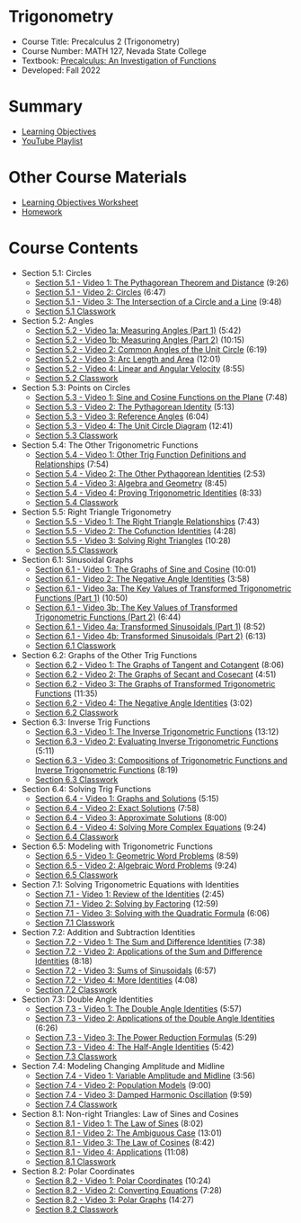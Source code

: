 <div id="top"></div>

# Trigonometry
 - Course Title: Precalculus 2 (Trigonometry)
 - Course Number: MATH 127, Nevada State College
 - Textbook: [Precalculus: An Investigation of Functions](https://www.opentextbookstore.com/precalc/)
 - Developed: Fall 2022

# Summary
 - [Learning Objectives](https://github.com/AaronWongNSC/Trigonometry/blob/main/LearningObjectives.pdf)
 - [YouTube Playlist](https://www.youtube.com/playlist?list=PLQTQDG8nyMPjNu6cOf5ULMnIDKm-9-1Sf)

# Other Course Materials
 - [Learning Objectives Worksheet](https://github.com/AaronWongNSC/Trigonometry/blob/main/LearningObjectiveWorksheet.pdf)
 - [Homework](https://github.com/AaronWongNSC/Trigonometry/blob/main/HW.pdf)

# Course Contents
 - Section 5.1: Circles
    - [Section 5.1 - Video 1: The Pythagorean Theorem and Distance](https://youtu.be/ZEVm0dn4c88) (9:26)
    - [Section 5.1 - Video 2: Circles](https://youtu.be/had4CF5yNs8) (6:47)
    - [Section 5.1 - Video 3: The Intersection of a Circle and a Line](https://youtu.be/9uQ63ORbjCE) (9:48)
    - [Section 5.1 Classwork](https://github.com/AaronWongNSC/Trigonometry/blob/main/5.1-Classwork.pdf)
 - Section 5.2: Angles
    - [Section 5.2 - Video 1a: Measuring Angles (Part 1)](https://youtu.be/EFX7hNQoCrY) (5:42)
    - [Section 5.2 - Video 1b: Measuring Angles (Part 2)](https://youtu.be/SBvHyMA67dA) (10:15)
    - [Section 5.2 - Video 2: Common Angles of the Unit Circle](https://youtu.be/1UCTypzVXYA) (6:19)
    - [Section 5.2 - Video 3: Arc Length and Area](https://youtu.be/nf-Eduo64Io) (12:01)
    - [Section 5.2 - Video 4: Linear and Angular Velocity](https://youtu.be/37IgAzLd2e8) (8:55)
    - [Section 5.2 Classwork](https://github.com/AaronWongNSC/Trigonometry/blob/main/5.2-Classwork.pdf)
 - Section 5.3: Points on Circles
    - [Section 5.3 - Video 1: Sine and Cosine Functions on the Plane](https://youtu.be/ugpy8PuHRrU) (7:48)
    - [Section 5.3 - Video 2: The Pythagorean Identity](https://youtu.be/Zm-_s09285k) (5:13)
    - [Section 5.3 - Video 3: Reference Angles](https://youtu.be/R7WoOZPrEmw) (6:04)
    - [Section 5.3 - Video 4: The Unit Circle Diagram](https://youtu.be/77YW58EMQZM) (12:41)
    - [Section 5.3 Classwork](https://github.com/AaronWongNSC/Trigonometry/blob/main/5.3-Classwork.pdf)
 - Section 5.4: The Other Trigonometric Functions
    - [Section 5.4 - Video 1: Other Trig Function Definitions and Relationships](https://youtu.be/vWFKAlZCDrU) (7:54)
    - [Section 5.4 - Video 2: The Other Pythagorean Identities](https://youtu.be/WcJaMlO4sUY) (2:53)
    - [Section 5.4 - Video 3: Algebra and Geometry](https://youtu.be/8-cWW5b09HE) (8:45)
    - [Section 5.4 - Video 4: Proving Trigonometric Identities](https://youtu.be/PgJmXQfcnxE) (8:33)
    - [Section 5.4 Classwork](https://github.com/AaronWongNSC/Trigonometry/blob/main/5.4-Classwork.pdf)
 - Section 5.5: Right Triangle Trigonometry
    - [Section 5.5 - Video 1: The Right Triangle Relationships](https://youtu.be/c4LfOKsvo8U) (7:43)
    - [Section 5.5 - Video 2: The Cofunction Identities](https://youtu.be/vXtFvTcnmvc) (4:28)
    - [Section 5.5 - Video 3: Solving Right Triangles](https://youtu.be/eZhFJ5XnIJg) (10:28)
    - [Section 5.5 Classwork](https://github.com/AaronWongNSC/Trigonometry/blob/main/5.5-Classwork.pdf)
 - Section 6.1: Sinusoidal Graphs
    - [Section 6.1 - Video 1: The Graphs of Sine and Cosine](https://youtu.be/LD3ZG-y1u_8) (10:01)
    - [Section 6.1 - Video 2: The Negative Angle Identities](https://youtu.be/r7GPHnwzMfw) (3:58)
    - [Section 6.1 - Video 3a: The Key Values of Transformed Trigonometric Functions (Part 1)](https://youtu.be/Ar2X7orfFdc) (10:50)
    - [Section 6.1 - Video 3b: The Key Values of Transformed Trigonometric Functions (Part 2)](https://youtu.be/XLZ1KJU99hA) (6:44)
    - [Section 6.1 - Video 4a: Transformed Sinusoidals (Part 1)](https://youtu.be/F7sUa5sex7Q) (8:52)
    - [Section 6.1 - Video 4b: Transformed Sinusoidals (Part 2)](https://youtu.be/fp7DGM1REuo) (6:13)
    - [Section 6.1 Classwork](https://github.com/AaronWongNSC/Trigonometry/blob/main/6.1-Classwork.pdf)
 - Section 6.2: Graphs of the Other Trig Functions
    - [Section 6.2 - Video 1: The Graphs of Tangent and Cotangent](https://youtu.be/PNcF0f-aL0Y) (8:06)
    - [Section 6.2 - Video 2: The Graphs of Secant and Cosecant](https://youtu.be/hYT0uEHl2q8) (4:51)
    - [Section 6.2 - Video 3: The Graphs of Transformed Trigonometric Functions](https://youtu.be/JO0VwPZVRVk) (11:35)
    - [Section 6.2 - Video 4: The Negative Angle Identities](https://youtu.be/m9vUS0gMiYE) (3:02)
    - [Section 6.2 Classwork](https://github.com/AaronWongNSC/Trigonometry/blob/main/6.2-Classwork.pdf)
 - Section 6.3: Inverse Trig Functions
    - [Section 6.3 - Video 1: The Inverse Trigonometric Functions](https://youtu.be/PojLuiazIwE) (13:12)
    - [Section 6.3 - Video 2: Evaluating Inverse Trigonometric Functions](https://youtu.be/Qsjw3ewySxo) (5:11)
    - [Section 6.3 - Video 3: Compositions of Trigonometric Functions and Inverse Trigonometric Functions](https://youtu.be/aIGdx8GtevM) (8:19)
    - [Section 6.3 Classwork](https://github.com/AaronWongNSC/Trigonometry/blob/main/6.3-Classwork.pdf)
 - Section 6.4: Solving Trig Functions
    - [Section 6.4 - Video 1: Graphs and Solutions](https://youtu.be/SduLiomk80s) (5:15)
    - [Section 6.4 - Video 2: Exact Solutions](https://youtu.be/4rNH1xpS7u8) (7:58)
    - [Section 6.4 - Video 3: Approximate Solutions](https://youtu.be/rLGEgt7inGU) (8:00)
    - [Section 6.4 - Video 4: Solving More Complex Equations](https://youtu.be/BnsR5Bf-8OU) (9:24)
    - [Section 6.4 Classwork](https://github.com/AaronWongNSC/Trigonometry/blob/main/6.4-Classwork.pdf)
 - Section 6.5: Modeling with Trigonometric Functions
    - [Section 6.5 - Video 1: Geometric Word Problems](https://youtu.be/7PQsK72N_sM) (8:59)
    - [Section 6.5 - Video 2: Algebraic Word Problems](https://youtu.be/bIKMDQKhgmc) (9:24)
    - [Section 6.5 Classwork](https://github.com/AaronWongNSC/Trigonometry/blob/main/6.5-Classwork.pdf)
 - Section 7.1: Solving Trigonometric Equations with Identities
    - [Section 7.1 - Video 1: Review of the Identities](https://youtu.be/n_8svd_KUoQ) (2:45)
    - [Section 7.1 - Video 2: Solving by Factoring](https://youtu.be/ix6fr7PDrGo) (12:59)
    - [Section 7.1 - Video 3: Solving with the Quadratic Formula](https://youtu.be/UG8J-GYIu6k) (6:06)
    - [Section 7.1 Classwork](https://github.com/AaronWongNSC/Trigonometry/blob/main/7.1-Classwork.pdf)
 - Section 7.2: Addition and Subtraction Identities
    - [Section 7.2 - Video 1: The Sum and Difference Identities](https://youtu.be/KHd5VJtOxH0) (7:38)
    - [Section 7.2 - Video 2: Applications of the Sum and Difference Identities](https://youtu.be/e7mE7aGoUBY) (8:18)
    - [Section 7.2 - Video 3: Sums of Sinusoidals](https://youtu.be/l0bHZQC0xtg) (6:57)
    - [Section 7.2 - Video 4: More Identities](https://youtu.be/d0yrbuHLKEE) (4:08)
    - [Section 7.2 Classwork](https://github.com/AaronWongNSC/Trigonometry/blob/main/7.2-Classwork.pdf)
 - Section 7.3: Double Angle Identities
    - [Section 7.3 - Video 1: The Double Angle Identities](https://youtu.be/qqbvygyPr64) (5:57)
    - [Section 7.3 - Video 2: Applications of the Double Angle Identities](https://youtu.be/ur4AgKkb46A) (6:26)
    - [Section 7.3 - Video 3: The Power Reduction Formulas](https://youtu.be/RjqbucEo6lM) (5:29)
    - [Section 7.3 - Video 4: The Half-Angle Identities](https://youtu.be/0fMkt-NVXYI) (5:42)
    - [Section 7.3 Classwork](https://github.com/AaronWongNSC/Trigonometry/blob/main/7.3-Classwork.pdf)
 - Section 7.4: Modeling Changing Amplitude and Midline
    - [Section 7.4 - Video 1: Variable Amplitude and Midline](https://youtu.be/TzWHOWp4BOo) (3:56)
    - [Section 7.4 - Video 2: Population Models](https://youtu.be/jmy_CoXz8wY) (9:00)
    - [Section 7.4 - Video 3: Damped Harmonic Oscillation](https://youtu.be/E5WjacwThPk) (9:59)
    - [Section 7.4 Classwork](https://github.com/AaronWongNSC/Trigonometry/blob/main/7.4-Classwork.pdf)
 - Section 8.1: Non-right Triangles: Law of Sines and Cosines
    - [Section 8.1 - Video 1: The Law of Sines](https://youtu.be/oTPcYu6Yy8E) (8:02)
    - [Section 8.1 - Video 2: The Ambiguous Case](https://youtu.be/oEHI02_kwks) (13:01)
    - [Section 8.1 - Video 3: The Law of Cosines](https://youtu.be/kMHUuo28bW8) (8:42)
    - [Section 8.1 - Video 4: Applications](https://youtu.be/aLyG_Av8n5Q) (11:08)
    - [Section 8.1 Classwork](https://github.com/AaronWongNSC/Trigonometry/blob/main/8.1-Classwork.pdf)
 - Section 8.2: Polar Coordinates
    - [Section 8.2 - Video 1: Polar Coordinates](https://youtu.be/xkDl2Pwcdh8) (10:24)
    - [Section 8.2 - Video 2: Converting Equations](https://youtu.be/GXB9WFvN0Rs) (7:28)
    - [Section 8.2 - Video 3: Polar Graphs](https://youtu.be/pt4tQiWURbI) (14:27)
    - [Section 8.2 Classwork](https://github.com/AaronWongNSC/Trigonometry/blob/main/8.2-Classwork.pdf)









